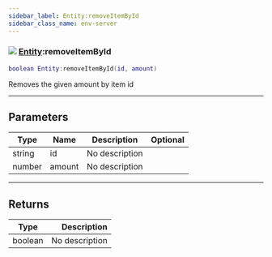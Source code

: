 ```yaml
---
sidebar_label: Entity:removeItemById
sidebar_class_name: env-server
---
```


### ![](/img/wiki/server.png) [Entity](../entity/README.md):removeItemById

```lua
boolean Entity:removeItemById(id, amount)
```

Removes the given amount by item id<br/>

-----------------
## Parameters

| Type   | Name | Description | Optional |
| ------ | ---- | ----------- | -------: |
| string | id | No description |   |
| number | amount | No description |   |

-----------------
## Returns

| Type   | Description |
| ------ | ----------: |
| boolean | No description |
